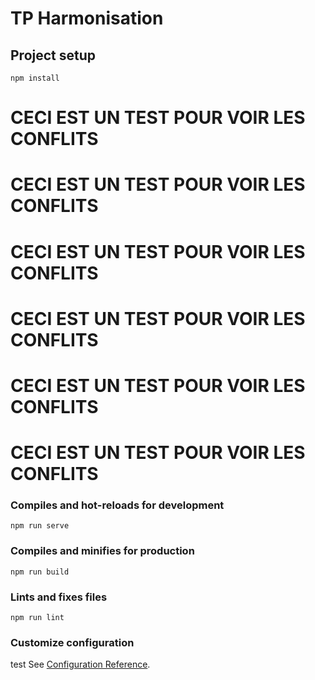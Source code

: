 # TP Harmonisation

## Project setup
```
npm install
```
# CECI EST UN TEST POUR VOIR LES CONFLITS 
# CECI EST UN TEST POUR VOIR LES CONFLITS 
# CECI EST UN TEST POUR VOIR LES CONFLITS 
# CECI EST UN TEST POUR VOIR LES CONFLITS 
# CECI EST UN TEST POUR VOIR LES CONFLITS 
# CECI EST UN TEST POUR VOIR LES CONFLITS 
### Compiles and hot-reloads for development
```
npm run serve
```

### Compiles and minifies for production
```
npm run build
```

### Lints and fixes files
```
npm run lint
```

### Customize configuration
test
See [Configuration Reference](https://cli.vuejs.org/config/).
